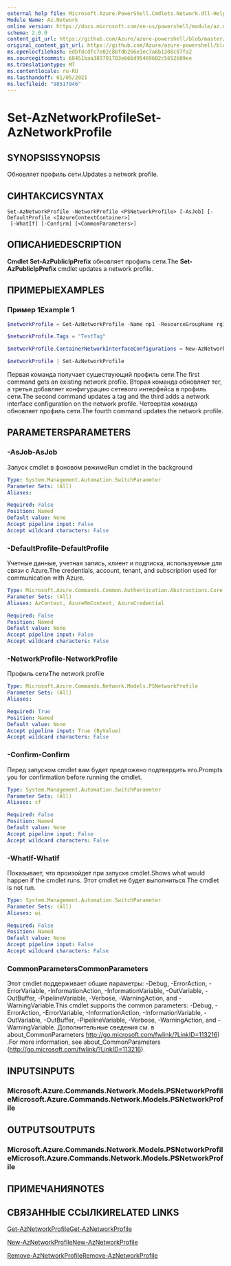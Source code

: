 ```yaml
---
external help file: Microsoft.Azure.PowerShell.Cmdlets.Network.dll-Help.xml
Module Name: Az.Network
online version: https://docs.microsoft.com/en-us/powershell/module/az.network/set-aznetworkprofile
schema: 2.0.0
content_git_url: https://github.com/Azure/azure-powershell/blob/master/src/Network/Network/help/Set-AzNetworkProfile.md
original_content_git_url: https://github.com/Azure/azure-powershell/blob/master/src/Network/Network/help/Set-AzNetworkProfile.md
ms.openlocfilehash: edbfdcdfc7e02c8bfdb266e1ec7a6b1308c07fa2
ms.sourcegitcommit: 68451baa389791703e666d95469602c5652609ee
ms.translationtype: MT
ms.contentlocale: ru-RU
ms.lasthandoff: 01/05/2021
ms.locfileid: "98517946"
---
```

# <span data-ttu-id="59c4e-101">Set-AzNetworkProfile</span><span class="sxs-lookup"><span data-stu-id="59c4e-101">Set-AzNetworkProfile</span></span>

## <span data-ttu-id="59c4e-102">SYNOPSIS</span><span class="sxs-lookup"><span data-stu-id="59c4e-102">SYNOPSIS</span></span>
<span data-ttu-id="59c4e-103">Обновляет профиль сети.</span><span class="sxs-lookup"><span data-stu-id="59c4e-103">Updates a network profile.</span></span>

## <span data-ttu-id="59c4e-104">СИНТАКСИС</span><span class="sxs-lookup"><span data-stu-id="59c4e-104">SYNTAX</span></span>

```
Set-AzNetworkProfile -NetworkProfile <PSNetworkProfile> [-AsJob] [-DefaultProfile <IAzureContextContainer>]
 [-WhatIf] [-Confirm] [<CommonParameters>]
```

## <span data-ttu-id="59c4e-105">ОПИСАНИЕ</span><span class="sxs-lookup"><span data-stu-id="59c4e-105">DESCRIPTION</span></span>
<span data-ttu-id="59c4e-106">**Cmdlet Set-AzPublicIpPrefix** обновляет профиль сети.</span><span class="sxs-lookup"><span data-stu-id="59c4e-106">The **Set-AzPublicIpPrefix** cmdlet updates a network profile.</span></span>

## <span data-ttu-id="59c4e-107">ПРИМЕРЫ</span><span class="sxs-lookup"><span data-stu-id="59c4e-107">EXAMPLES</span></span>

### <span data-ttu-id="59c4e-108">Пример 1</span><span class="sxs-lookup"><span data-stu-id="59c4e-108">Example 1</span></span>
```powershell
$networkProfile = Get-AzNetworkProfile -Name np1 -ResourceGroupName rg1

$networkProfile.Tags = "TestTag"

$networkProfile.ContainerNetworkInterfaceConfigurations = New-AzNetworkProfileContainerNicConfig -Name cnicconfig1

$networkProfile | Set-AzNetworkProfile
```

<span data-ttu-id="59c4e-109">Первая команда получает существующий профиль сети.</span><span class="sxs-lookup"><span data-stu-id="59c4e-109">The first command gets an existing network profile.</span></span> <span data-ttu-id="59c4e-110">Вторая команда обновляет тег, а третья добавляет конфигурацию сетевого интерфейса в профиль сети.</span><span class="sxs-lookup"><span data-stu-id="59c4e-110">The second command updates a tag and the third adds a network interface configuration on the network profile.</span></span> <span data-ttu-id="59c4e-111">Четвертая команда обновляет профиль сети.</span><span class="sxs-lookup"><span data-stu-id="59c4e-111">The fourth command updates the network profile.</span></span>

## <span data-ttu-id="59c4e-112">PARAMETERS</span><span class="sxs-lookup"><span data-stu-id="59c4e-112">PARAMETERS</span></span>

### <span data-ttu-id="59c4e-113">-AsJob</span><span class="sxs-lookup"><span data-stu-id="59c4e-113">-AsJob</span></span>
<span data-ttu-id="59c4e-114">Запуск cmdlet в фоновом режиме</span><span class="sxs-lookup"><span data-stu-id="59c4e-114">Run cmdlet in the background</span></span>

```yaml
Type: System.Management.Automation.SwitchParameter
Parameter Sets: (All)
Aliases:

Required: False
Position: Named
Default value: None
Accept pipeline input: False
Accept wildcard characters: False
```

### <span data-ttu-id="59c4e-115">-DefaultProfile</span><span class="sxs-lookup"><span data-stu-id="59c4e-115">-DefaultProfile</span></span>
<span data-ttu-id="59c4e-116">Учетные данные, учетная запись, клиент и подписка, используемые для связи с Azure.</span><span class="sxs-lookup"><span data-stu-id="59c4e-116">The credentials, account, tenant, and subscription used for communication with Azure.</span></span>

```yaml
Type: Microsoft.Azure.Commands.Common.Authentication.Abstractions.Core.IAzureContextContainer
Parameter Sets: (All)
Aliases: AzContext, AzureRmContext, AzureCredential

Required: False
Position: Named
Default value: None
Accept pipeline input: False
Accept wildcard characters: False
```

### <span data-ttu-id="59c4e-117">-NetworkProfile</span><span class="sxs-lookup"><span data-stu-id="59c4e-117">-NetworkProfile</span></span>
<span data-ttu-id="59c4e-118">Профиль сети</span><span class="sxs-lookup"><span data-stu-id="59c4e-118">The network profile</span></span>

```yaml
Type: Microsoft.Azure.Commands.Network.Models.PSNetworkProfile
Parameter Sets: (All)
Aliases:

Required: True
Position: Named
Default value: None
Accept pipeline input: True (ByValue)
Accept wildcard characters: False
```

### <span data-ttu-id="59c4e-119">-Confirm</span><span class="sxs-lookup"><span data-stu-id="59c4e-119">-Confirm</span></span>
<span data-ttu-id="59c4e-120">Перед запуском cmdlet вам будет предложено подтвердить его.</span><span class="sxs-lookup"><span data-stu-id="59c4e-120">Prompts you for confirmation before running the cmdlet.</span></span>

```yaml
Type: System.Management.Automation.SwitchParameter
Parameter Sets: (All)
Aliases: cf

Required: False
Position: Named
Default value: None
Accept pipeline input: False
Accept wildcard characters: False
```

### <span data-ttu-id="59c4e-121">-WhatIf</span><span class="sxs-lookup"><span data-stu-id="59c4e-121">-WhatIf</span></span>
<span data-ttu-id="59c4e-122">Показывает, что произойдет при запуске cmdlet.</span><span class="sxs-lookup"><span data-stu-id="59c4e-122">Shows what would happen if the cmdlet runs.</span></span>
<span data-ttu-id="59c4e-123">Этот cmdlet не будет выполниться.</span><span class="sxs-lookup"><span data-stu-id="59c4e-123">The cmdlet is not run.</span></span>

```yaml
Type: System.Management.Automation.SwitchParameter
Parameter Sets: (All)
Aliases: wi

Required: False
Position: Named
Default value: None
Accept pipeline input: False
Accept wildcard characters: False
```

### <span data-ttu-id="59c4e-124">CommonParameters</span><span class="sxs-lookup"><span data-stu-id="59c4e-124">CommonParameters</span></span>
<span data-ttu-id="59c4e-125">Этот cmdlet поддерживает общие параметры: -Debug, -ErrorAction, -ErrorVariable, -InformationAction, -InformationVariable, -OutVariable, -OutBuffer, -PipelineVariable, -Verbose, -WarningAction, and -WarningVariable.</span><span class="sxs-lookup"><span data-stu-id="59c4e-125">This cmdlet supports the common parameters: -Debug, -ErrorAction, -ErrorVariable, -InformationAction, -InformationVariable, -OutVariable, -OutBuffer, -PipelineVariable, -Verbose, -WarningAction, and -WarningVariable.</span></span> <span data-ttu-id="59c4e-126">Дополнительные сведения см. в about_CommonParameters http://go.microsoft.com/fwlink/?LinkID=113216) .</span><span class="sxs-lookup"><span data-stu-id="59c4e-126">For more information, see about_CommonParameters (http://go.microsoft.com/fwlink/?LinkID=113216).</span></span>

## <span data-ttu-id="59c4e-127">INPUTS</span><span class="sxs-lookup"><span data-stu-id="59c4e-127">INPUTS</span></span>

### <span data-ttu-id="59c4e-128">Microsoft.Azure.Commands.Network.Models.PSNetworkProfile</span><span class="sxs-lookup"><span data-stu-id="59c4e-128">Microsoft.Azure.Commands.Network.Models.PSNetworkProfile</span></span>

## <span data-ttu-id="59c4e-129">OUTPUTS</span><span class="sxs-lookup"><span data-stu-id="59c4e-129">OUTPUTS</span></span>

### <span data-ttu-id="59c4e-130">Microsoft.Azure.Commands.Network.Models.PSNetworkProfile</span><span class="sxs-lookup"><span data-stu-id="59c4e-130">Microsoft.Azure.Commands.Network.Models.PSNetworkProfile</span></span>

## <span data-ttu-id="59c4e-131">ПРИМЕЧАНИЯ</span><span class="sxs-lookup"><span data-stu-id="59c4e-131">NOTES</span></span>

## <span data-ttu-id="59c4e-132">СВЯЗАННЫЕ ССЫЛКИ</span><span class="sxs-lookup"><span data-stu-id="59c4e-132">RELATED LINKS</span></span>

[<span data-ttu-id="59c4e-133">Get-AzNetworkProfile</span><span class="sxs-lookup"><span data-stu-id="59c4e-133">Get-AzNetworkProfile</span></span>](./Get-AzNetworkProfile.md)

[<span data-ttu-id="59c4e-134">New-AzNetworkProfile</span><span class="sxs-lookup"><span data-stu-id="59c4e-134">New-AzNetworkProfile</span></span>](./New-AzNetworkProfile.md)

[<span data-ttu-id="59c4e-135">Remove-AzNetworkProfile</span><span class="sxs-lookup"><span data-stu-id="59c4e-135">Remove-AzNetworkProfile</span></span>](./Remove-AzNetworkProfile.md)
